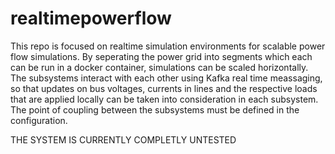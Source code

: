 # realtimepowerflow
This repo is focused on realtime simulation environments for scalable power flow simulations. By seperating the power grid into segments which each can be run in a docker container, simulations can be scaled horizontally. The subsystems interact with each other using Kafka real time meassaging, so that updates on bus voltages, currents in lines and the respective loads that are applied locally can be taken into consideration in each subsystem. The point of coupling between the subsystems must be defined in the configuration.

THE SYSTEM IS CURRENTLY COMPLETLY UNTESTED
